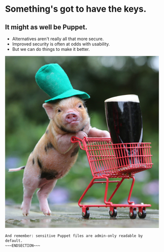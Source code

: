 <!SLIDE>
# Something's got to have the keys.
## It might as well be Puppet.

* Alternatives aren't really all that more secure.
* Improved security is often at odds with usability.
* But we can do things to make it better.

![That'll do, Pig](../_images/pig.jpg)

~~~SECTION:notes~~~
And remember: sensitive Puppet files are admin-only readable by default.
~~~ENDSECTION~~~
